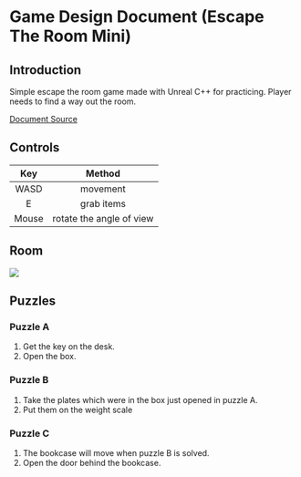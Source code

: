 # Game Design Document (Escape The Room Mini)

## Introduction
Simple escape the room game made with Unreal C++ for practicing. Player needs to find a way out the room.

[Document Source](https://hackmd.io/OVgOv9EHQ9OhWwaJ1xwpGQ?both)

## Controls

| Key | Method |
|:---:|:------:|
| WASD | movement |
| E | grab items |
| Mouse | rotate the angle of view |

## Room
![](https://i.imgur.com/s6sKBqu.jpg)

## Puzzles
### Puzzle A
1. Get the key on the desk.
2. Open the box.

### Puzzle B
1. Take the plates which were in the box just opened in puzzle A.
2. Put them on the weight scale

### Puzzle C
1. The bookcase will move when puzzle B is solved.
2. Open the door behind the bookcase.

